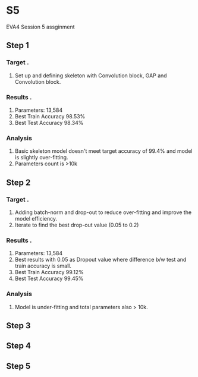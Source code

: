 # S5
EVA4 Session 5 assginment

## Step 1

### Target . 

1.   Set up and defining skeleton with Convolution block, GAP and Convolution block.

### Results .  

1.   Parameters: 13,584
2.   Best Train Accuracy 98.53%
3.   Best Test Accuracy 98.34%

### Analysis   

1.   Basic skeleton model doesn't meet target accuracy of 99.4% and model is slightly over-fitting.
2.   Parameters count is >10k


## Step 2

### Target . 

1.   Adding batch-norm and drop-out to reduce over-fitting and improve the model efficiency.
2.   Iterate to find the best drop-out value (0.05 to 0.2)

### Results .  

1.   Parameters: 13,584
2.   Best results with 0.05 as Dropout value where difference b/w test and train accuracy is small.
3.   Best Train Accuracy 99.12%
4.   Best Test Accuracy 99.45%

### Analysis   

1.  Model is under-fitting and total parameters also > 10k.

## Step 3

## Step 4


## Step 5

